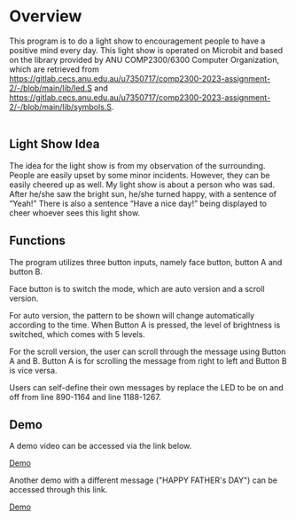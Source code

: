 # **Overview**
This program is to do a light show to encouragement people to have a positive mind every day. This light show is operated on Microbit and based on the library provided by ANU COMP2300/6300 Computer Organization, which are retrieved from 
https://gitlab.cecs.anu.edu.au/u7350717/comp2300-2023-assignment-2/-/blob/main/lib/led.S and 
https://gitlab.cecs.anu.edu.au/u7350717/comp2300-2023-assignment-2/-/blob/main/lib/symbols.S.  
<br>

## **Light Show Idea**
The idea for the light show is from my observation of the surrounding. People are easily upset by some minor incidents. However, they can be easily cheered up as well. My light show is about a person who was sad. After he/she saw the bright sun, he/she turned happy, with a sentence of “Yeah!” There is also a sentence “Have a nice day!” being displayed to cheer whoever sees this light show.
<br>

## **Functions**
The program utilizes three button inputs, namely face button, button A and button B.

Face button is to switch the mode, which are auto version and a scroll version. 

For auto version, the pattern to be shown will change automatically according to the time. When Button A is pressed, the level of brightness is switched, which comes with 5 levels.

For the scroll version, the user can scroll through the message using Button A and B. Button A is for scrolling the message from right to left and Button B is vice versa.  

Users can self-define their own messages by replace the LED to be on and off from line 890-1164 and line 1188-1267.
<br>

## **Demo**
A demo video can be accessed via the link below.

[Demo](https://github.com/kht3110/Patterns-on-Microbit-Assmebly/Demo.mp4)
<br>

Another demo with a different message ("HAPPY FATHER's DAY") can be accessed through this link.

[Demo](https://github.com/kht3110/Patterns-on-Microbit-Assmebly/Demo_Happy_Fathers_Day.mp4)